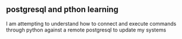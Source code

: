 ## postgresql and pthon learning

I am attempting to understand how to connect and execute commands through python against a remote postgresql to update my systems